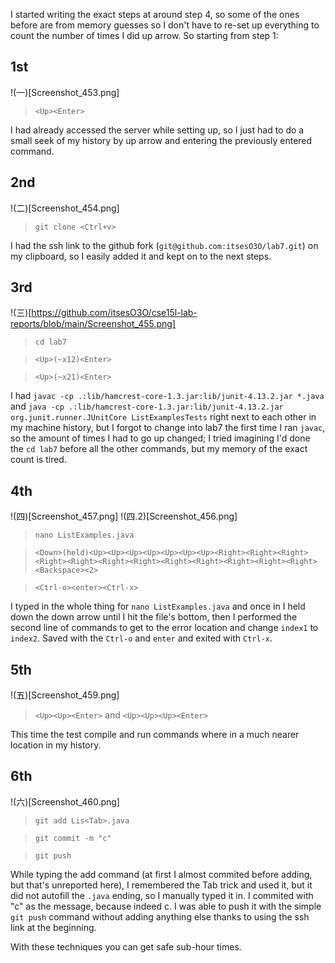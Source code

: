 I started writing the exact steps at around step 4, so some of the ones before are from memory guesses so I don't have to re-set up everything to
count the number of times I did up arrow. So starting from step 1:

## 1st
!(一)[Screenshot_453.png]
>`<Up><Enter>`

I had already accessed the server while setting up, so I just had to do a small seek of my history by up arrow and entering the previously
entered command.

## 2nd
!(二)[Screenshot_454.png]
>`git clone <Ctrl+v>`

I had the ssh link to the github fork (`git@github.com:itsesO3O/lab7.git`) on my clipboard, so I easily added it and kept on to
the next steps.

## 3rd
!(三)[https://github.com/itsesO3O/cse15l-lab-reports/blob/main/Screenshot_455.png]
>`cd lab7`

>`<Up>(~x12)<Enter>`

>`<Up>(~x21)<Enter>`

I had `javac -cp .:lib/hamcrest-core-1.3.jar:lib/junit-4.13.2.jar *.java` and 
`java -cp .:lib/hamcrest-core-1.3.jar:lib/junit-4.13.2.jar org.junit.runner.JUnitCore ListExamplesTests`
right next to each other in my machine history, but I forgot to change into lab7 the first time I ran `javac`, so the amount of times I had to
go up changed; I tried imagining I'd done the `cd lab7` before all the other commands, but my memory of the exact count is tired.

## 4th
!(四)[Screenshot_457.png]
!(四.2)[Screenshot_456.png]
>`nano ListExamples.java`

>`<Down>(held)<Up><Up><Up><Up><Up><Up><Up><Right><Right><Right><Right><Right><Right><Right><Right><Right><Right><Right><Right><Backspace><2>`

>`<Ctrl-o><enter><Ctrl-x>`

I typed in the whole thing for `nano ListExamples.java` and once in I held down the down arrow until I hit the file's bottom, then I performed the
second line of commands to get to the error location and change `index1` to `index2`. Saved with the `Ctrl-o` and `enter` and exited with `Ctrl-x`.

## 5th
!(五)[Screenshot_459.png]
>`<Up><Up><Enter>` and `<Up><Up><Up><Enter>`

This time the test compile and run commands where in a much nearer location in my history.

## 6th
!(六)[Screenshot_460.png]
>`git add Lis<Tab>.java`

>`git commit -m "c"`

>`git push`

While typing the add command (at first I almost commited before adding, but that's unreported here), I remembered the Tab trick and used it, but
it did not autofill the `.java` ending, so I manually typed it in. I commited with "c" as the message, because indeed c. I was able to push it with the simple
`git push` command without adding anything else thanks to using the ssh link at the beginning.

With these techniques you can get safe sub-hour times.
